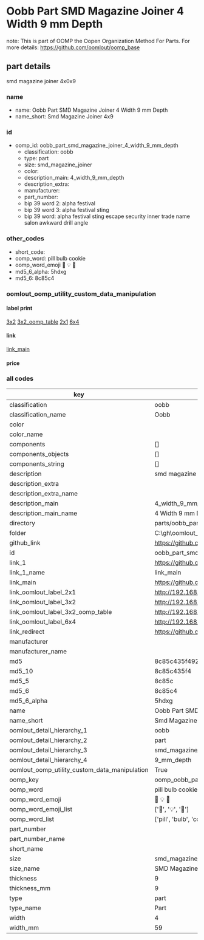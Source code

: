 # Oobb Part SMD Magazine Joiner 4 Width 9 mm Depth  

note: This is part of OOMP the Oopen Organization Method For Parts. For more details: https://github.com/oomlout/oomp_base

##  part details
  



smd magazine joiner 4x0x9



### name
* name: Oobb Part SMD Magazine Joiner 4 Width 9 mm Depth
* name_short: Smd Magazine Joiner 4x9 
### id
* oomp_id: oobb_part_smd_magazine_joiner_4_width_9_mm_depth
  * classification: oobb
  * type: part
  * size: smd_magazine_joiner
  * color: 
  * description_main: 4_width_9_mm_depth
  * description_extra: 
  * manufacturer: 
  * part_number: 
  * bip 39 word 2: alpha festival
  * bip 39 word 3: alpha festival sting
  * bip 39 word: alpha festival sting escape security inner trade name salon awkward drill angle

### other_codes
* short_code: 
* oomp_word: pill bulb cookie
* oomp_word_emoji :pill: :bulb: :cookie:
* md5_6_alpha: 5hdxg
* md5_6: 8c85c4






### oomlout_oomp_utility_custom_data_manipulation
#### label print
[3x2](http://192.168.1.245:1112/?label=oomp%205hdxg)
[3x2_oomp_table](http://192.168.1.108:1112/?label=oomp%205hdxg)
[2x1](http://192.168.1.242:1112/?label=oomp%205hdxg)
[6x4](http://192.168.1.55:1112/?label=oomp%205hdxg)    

#### link

[link_main](https://github.com/oomlout/oomlout_oobb_version_4_generated_parts/tree/main/navigation_oomp/oobb/part/smd_magazine_joiner/4_width_9_mm_depth/part)                              

#### price







### all codes 
| key | value |  
| --- | --- |  
| classification | oobb |  
| classification_name | Oobb |  
| color |  |  
| color_name |  |  
| components | [] |  
| components_objects | [] |  
| components_string | [] |  
| description | smd magazine joiner 4x0x9 |  
| description_extra |  |  
| description_extra_name |  |  
| description_main | 4_width_9_mm_depth |  
| description_main_name | 4 Width 9 mm Depth |  
| directory | parts/oobb_part_smd_magazine_joiner_4_width_9_mm_depth |  
| folder | C:\gh\oomlout_oobb_version_4_generated_parts\parts\oobb_part_smd_magazine_joiner_4_width_9_mm_depth |  
| github_link | https://github.com/oomlout/oomlout_oomp_part_src/tree/main/parts/oobb_part_smd_magazine_joiner_4_width_9_mm_depth |  
| id | oobb_part_smd_magazine_joiner_4_width_9_mm_depth |  
| link_1 | https://github.com/oomlout/oomlout_oobb_version_4_generated_parts/tree/main/navigation_oomp/oobb/part/smd_magazine_joiner/4_width_9_mm_depth/part |  
| link_1_name | link_main |  
| link_main | https://github.com/oomlout/oomlout_oobb_version_4_generated_parts/tree/main/navigation_oomp/oobb/part/smd_magazine_joiner/4_width_9_mm_depth/part |  
| link_oomlout_label_2x1 | http://192.168.1.242:1112/?label=oomp%205hdxg |  
| link_oomlout_label_3x2 | http://192.168.1.245:1112/?label=oomp%205hdxg |  
| link_oomlout_label_3x2_oomp_table | http://192.168.1.108:1112/?label=oomp%205hdxg |  
| link_oomlout_label_6x4 | http://192.168.1.55:1112/?label=oomp%205hdxg |  
| link_redirect | https://github.com/oomlout/oomlout_oobb_version_4_generated_parts/tree/main/parts/oobb_smd_magazine_joiner_04_09 |  
| manufacturer |  |  
| manufacturer_name |  |  
| md5 | 8c85c435f492dcd5d1e164d1abd54838 |  
| md5_10 | 8c85c435f4 |  
| md5_5 | 8c85c |  
| md5_6 | 8c85c4 |  
| md5_6_alpha | 5hdxg |  
| name | Oobb Part SMD Magazine Joiner 4 Width 9 mm Depth |  
| name_short | Smd Magazine Joiner 4x9  |  
| oomlout_detail_hierarchy_1 | oobb |  
| oomlout_detail_hierarchy_2 | part |  
| oomlout_detail_hierarchy_3 | smd_magazine_joiner |  
| oomlout_detail_hierarchy_4 | 9_mm_depth |  
| oomlout_oomp_utility_custom_data_manipulation | True |  
| oomp_key | oomp_oobb_part_smd_magazine_joiner_4_width_9_mm_depth |  
| oomp_word | pill bulb cookie |  
| oomp_word_emoji | :pill: :bulb: :cookie: |  
| oomp_word_emoji_list | [':pill:', ':bulb:', ':cookie:'] |  
| oomp_word_list | ['pill', 'bulb', 'cookie'] |  
| part_number |  |  
| part_number_name |  |  
| short_name |  |  
| size | smd_magazine_joiner |  
| size_name | SMD Magazine Joiner |  
| thickness | 9 |  
| thickness_mm | 9 |  
| type | part |  
| type_name | Part |  
| width | 4 |  
| width_mm | 59 |  
